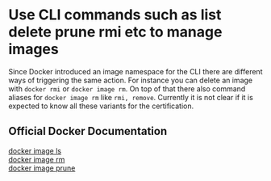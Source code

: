 # Use CLI commands such as list delete prune rmi etc to manage images

Since Docker introduced an image namespace for the CLI there are different ways of triggering the same action.
For instance you can delete an image with `docker rmi` or `docker image rm`. On top of that there also command aliases for `docker image rm` like `rmi, remove`.
Currently it is not clear if it is expected to know all these variants for the certification.

## Official Docker Documentation
[docker image ls](https://docs.docker.com/engine/reference/commandline/image_ls/)  
[docker image rm](https://docs.docker.com/engine/reference/commandline/image_rm/)  
[docker image prune](https://docs.docker.com/engine/reference/commandline/image_prune/)  
